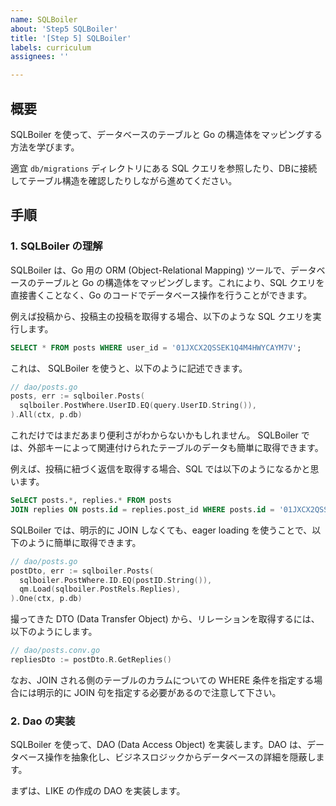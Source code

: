 ```yaml
---
name: SQLBoiler
about: 'Step5 SQLBoiler'
title: '[Step 5] SQLBoiler'
labels: curriculum
assignees: ''

---
```


## 概要

SQLBoiler を使って、データベースのテーブルと Go の構造体をマッピングする方法を学びます。

適宜 `db/migrations` ディレクトリにある SQL クエリを参照したり、DBに接続してテーブル構造を確認したりしながら進めてください。

## 手順

### 1. SQLBoiler の理解

SQLBoiler は、Go 用の ORM (Object-Relational Mapping) ツールで、データベースのテーブルと Go の構造体をマッピングします。これにより、SQL クエリを直接書くことなく、Go のコードでデータベース操作を行うことができます。

例えば投稿から、投稿主の投稿を取得する場合、以下のような SQL クエリを実行します。

```sql
SELECT * FROM posts WHERE user_id = '01JXCX2QSSEK1Q4M4HWYCAYM7V';
```

これは、 SQLBoiler を使うと、以下のように記述できます。

```go
// dao/posts.go
posts, err := sqlboiler.Posts(
  sqlboiler.PostWhere.UserID.EQ(query.UserID.String()),
).All(ctx, p.db)
```

これだけではまだあまり便利さがわからないかもしれません。
SQLBoiler では、外部キーによって関連付けられたテーブルのデータも簡単に取得できます。

例えば、投稿に紐づく返信を取得する場合、SQL では以下のようになるかと思います。

```sql
SeLECT posts.*, replies.* FROM posts
JOIN replies ON posts.id = replies.post_id WHERE posts.id = '01JXCX2QSSEK1Q4M4HWYCAYM7V';
```

SQLBoiler では、明示的に JOIN しなくても、eager loading を使うことで、以下のように簡単に取得できます。

```go
// dao/posts.go
postDto, err := sqlboiler.Posts(
  sqlboiler.PostWhere.ID.EQ(postID.String()),
  qm.Load(sqlboiler.PostRels.Replies),
).One(ctx, p.db)
```

撮ってきた DTO (Data Transfer Object) から、リレーションを取得するには、以下のようにします。

```go
// dao/posts.conv.go
repliesDto := postDto.R.GetReplies()
```

なお、JOIN される側のテーブルのカラムについての WHERE 条件を指定する場合には明示的に JOIN 句を指定する必要があるので注意して下さい。

### 2. Dao の実装

SQLBoiler を使って、DAO (Data Access Object) を実装します。DAO は、データベース操作を抽象化し、ビジネスロジックからデータベースの詳細を隠蔽します。

まずは、LIKE の作成の DAO を実装します。
